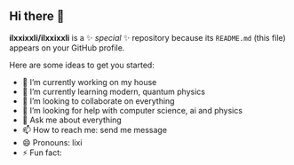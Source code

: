 ## Hi there 👋


**ilxxixxli/ilxxixxli** is a ✨ _special_ ✨ repository because its `README.md` (this file) appears on your GitHub profile.

Here are some ideas to get you started:

- 🔭 I’m currently working on my house
- 🌱 I’m currently learning modern, quantum physics
- 👯 I’m looking to collaborate on everything
- 🤔 I’m looking for help with computer science, ai and physics
- 💬 Ask me about everything
- 📫 How to reach me: send me message 
- 😄 Pronouns: lixi
- ⚡ Fun fact: 

